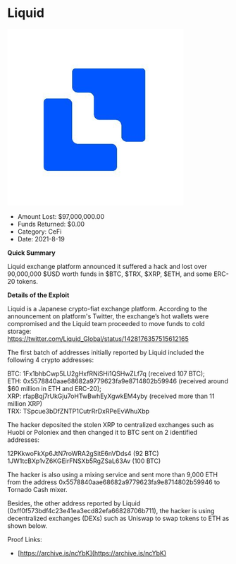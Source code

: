 # Liquid
![Liquid](/rektimages/Liquid.png)
- Amount Lost: $97,000,000.00
- Funds Returned: $0.00
- Category: CeFi
- Date: 2021-8-19

**Quick Summary**

Liquid exchange platform announced it suffered a hack and lost over 90,000,000 $USD worth funds in $BTC, $TRX, $XRP, $ETH, and some ERC-20 tokens.

  


 **Details of the Exploit**

Liquid is a Japanese crypto-fiat exchange platform. According to the announcement on platform's Twitter, the exchange’s hot wallets were compromised and the Liquid team proceeded to move funds to cold storage:  
https://twitter.com/Liquid_Global/status/1428176357515612165  
  
The first batch of addresses initially reported by Liquid included the following 4 crypto addresses:  
  
BTC: 1Fx1bhbCwp5LU2gHxfRNiSHi1QSHwZLf7q (received 107 BTC);  
ETH: 0x5578840aae68682a9779623fa9e8714802b59946 (received around $60 million in ETH and ERC-20);  
XRP: rfapBqj7rUkGju7oHTwBwhEyXgwkEM4yby (received more than 11 million XRP)  
TRX: TSpcue3bDfZNTP1CutrRrDxRPeEvWhuXbp  
  
The hacker deposited the stolen XRP to centralized exchanges such as Huobi or Poloniex and then changed it to BTC sent on 2 identified addresses:  
  
12PKkwoFkXp6JtN7roWRA2gSitE6nVDds4 (92 BTC)  
1JW1tcBXp1vZ6KGEirFNSXb5RgZSaL63Av (100 BTC)  
  
The hacker is also using a mixing service and sent more than 9,000 ETH from the address 0x5578840aae68682a9779623fa9e8714802b59946 to Tornado Cash mixer.

  


Besides, the other address reported by Liquid (0xff0f573bdf4c23e41ea3ecd82efa66828706b711), the hacker is using decentralized exchanges (DEXs) such as Uniswap to swap tokens to ETH as shown below.


Proof Links:
- [https://archive.is/ncYbK](https://archive.is/ncYbK)


